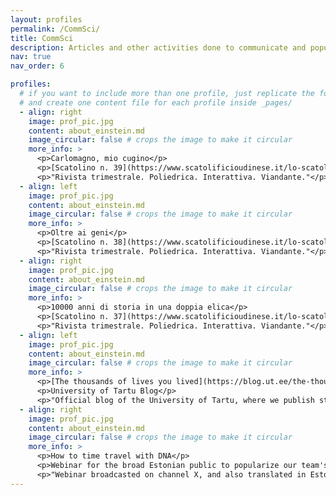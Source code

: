 ```yaml
---
layout: profiles
permalink: /CommSci/
title: CommSci
description: Articles and other activities done to communicate and popularizing scientific concepts to a broad audience
nav: true
nav_order: 6

profiles:
  # if you want to include more than one profile, just replicate the following block
  # and create one content file for each profile inside _pages/
  - align: right
    image: prof_pic.jpg
    content: about_einstein.md
    image_circular: false # crops the image to make it circular
    more_info: >
      <p>Carlomagno, mio cugino</p>
      <p>[Scatolino n. 39](https://www.scatolificioudinese.it/lo-scatolino/lo-scatolino-39/?p=0)</p>
      <p>"Rivista trimestrale. Poliedrica. Interattiva. Viandante."</p>
  - align: left
    image: prof_pic.jpg
    content: about_einstein.md
    image_circular: false # crops the image to make it circular
    more_info: >
      <p>Oltre ai geni</p>
      <p>[Scatolino n. 38](https://www.scatolificioudinese.it/lo-scatolino/lo-scatolino-38/?p=0</p)>
      <p>"Rivista trimestrale. Poliedrica. Interattiva. Viandante."</p>
  - align: right
    image: prof_pic.jpg
    content: about_einstein.md
    image_circular: false # crops the image to make it circular
    more_info: >
      <p>10000 anni di storia in una doppia elica</p>
      <p>[Scatolino n. 37](https://www.scatolificioudinese.it/lo-scatolino/lo-scatolino-37/?p=0)</p>
      <p>"Rivista trimestrale. Poliedrica. Interattiva. Viandante."</p>
  - align: left
    image: prof_pic.jpg
    content: about_einstein.md
    image_circular: false # crops the image to make it circular
    more_info: >
      <p>[The thousands of lives you lived](https://blog.ut.ee/the-thousands-of-lives-you-lived/)</p>
      <p>University of Tartu Blog</p>
      <p>"Official blog of the University of Tartu, where we publish stories that are connected to our university, whether it be in the realm of research, student life, studies, events, or careers."</p>
  - align: right
    image: prof_pic.jpg
    content: about_einstein.md
    image_circular: false # crops the image to make it circular
    more_info: >
      <p>How to time travel with DNA</p>
      <p>Webinar for the broad Estonian public to popularize our team's research</p>
      <p>"Webinar broadcasted on channel X, and also translated in Estonian"</p>
---
```

